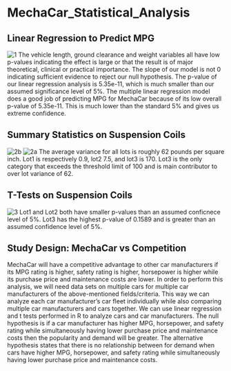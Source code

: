 # MechaCar_Statistical_Analysis

## Linear Regression to Predict MPG
![1](https://user-images.githubusercontent.com/103381098/180619206-4847a0f3-1a13-46f4-b0ba-5e24b40b296d.png)
The vehicle length, ground clearance and weight variables all have low p-values indicating the effect is large or that the result is of major theoretical, clinical or practical importance. The slope of our model is not 0 indicating sufficient evidence to reject our null hypothesis. The p-value of our linear regression analysis is 5.35e-11, which is much smaller than our assumed significance level of 5%. The multiple linear regression model does a good job of predicting MPG for MechaCar because of its low overall p-value of 5.35e-11. This is much lower than the standard 5% and gives us extreme confidence.

## Summary Statistics on Suspension Coils
![2b](https://user-images.githubusercontent.com/103381098/180620314-4a72971e-33ef-4589-9352-66387fbf8c72.png)
![2a](https://user-images.githubusercontent.com/103381098/180620317-09a10404-706b-4d55-8a9b-912a04778eba.png)
The average variance for all lots is roughly 62 pounds per square inch. Lot1 is respectively 0.9, lot2 7.5, and lot3 is 170. Lot3 is the only category that exceeds the threshold limit of 100 and is main contributor to over lot variance of 62.

## T-Tests on Suspension Coils
![3](https://user-images.githubusercontent.com/103381098/180621015-3566ce87-4b65-4f3b-8419-53729b192038.png)
Lot1 and Lot2 both have smaller p-values than an assumed conficnece level of 5%. Lot3 has the highest p-value of 0.1589 and is greater than an assumed confidence level of 5%. 

## Study Design: MechaCar vs Competition
MechaCar will have a competitive advantage to other car manufacturers if its MPG rating is higher, safety rating is higher, horsepower is higher while its purchase price and maintenance costs are lower. In order to perform this analysis, we will need data sets on multiple cars for multiple car manufacturers of the above-mentioned fields/criteria. This way we can analyze each car manufacturer’s car fleet individually while also comparing multiple car manufacturers and cars together. We can use linear regression and t tests performed in R to analyze cars and car manufacturers. The null hypothesis is if a car manufacturer has higher MPG, horsepower, and safety rating while simultaneously having lower purchase price and maintenance costs then the popularity and demand will be greater. The alternative hypothesis states that there is no relationship between for demand when cars have higher MPG, horsepower, and safety rating while simultaneously having lower purchase price and maintenance costs. 
